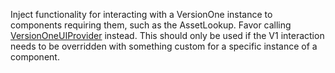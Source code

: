 Inject functionality for interacting with a VersionOne instance to components requiring them, such as the AssetLookup. Favor calling [VersionOneUIProvider](#/component/VersionOneUIProvider) instead. This should only be used if the V1 interaction needs to be overridden with something custom for a specific instance of a component.
